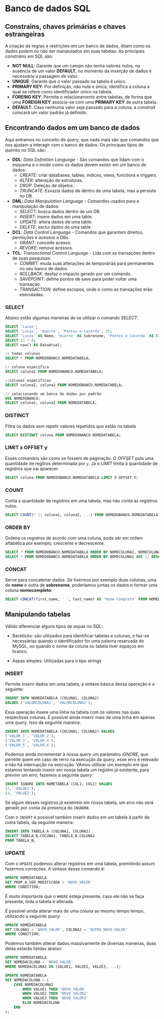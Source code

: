 # Banco de dados SQL

## __Constrains__, chaves primárias e chaves estrangeiras
A criação de regras e restrições em um banco de dados, ditam como os dados podem ou não
ser manipulados em suas tabelas. As principais _constrains_ em SQL são:  
- **NOT NULL**: Garante que um campo não tenha valores nulos, na ausência de um valor 
**DEFAULT**, no momento da inserção de dados é necessária a passagem de valor.
- **UNIQUE**: Garante que o valor passado na tabela é unico.  
- **PRIMARY KEY**: Por definição, não nula e única, identifica a coluna a qual se refere como identificador único na tabela.
- **FOREING KEY**: Permite o relacionamento entre tabelas, de forma que uma **FOREIGN KEY** associa-se com uma **PRIMARY KEY** de outra tabela.  
- **DEFAULT**: Caso nenhuma valor seja passado para a coluna, a _constrait_ colocará um valor padrão já definido.

## Encontrando dados em um banco de dados
Aqui entramos no conceito de _query_, que nada mais são que comandos que nos ajudam a interagir com o banco de dados.
Os principais tipos de _queries_ no SQL são:
- **DDL**: _Data Definition Language_ - São comandos que lidam com o esquema e o modo como os dados devem existir em um banco de dados:
	- _CREATE_: criar databases, tables, índices, viees, functions e triggers.
	- _ALTER_: alteração de estruturas.
	- _DROP_: Deleção de objetos.
	- _TRUNCATE_: Esvazia dados de dentro de uma tabela, mas a persiste no DB.
- **DML**: _Data Manipulation Language_ - Comandos usados para a manipulação de dados:
	- _SELECT_: busca dados dentro de um DB.
	- _INSERT_: insere dados em uma table.
	- _UPDATE_: altera dados de uma table.
	- _DELETE_: exclui dados de uma table.
- **DCL**: _Data Control Language_ - Comandos que garantem direitos, permições e acessos a DBs.
	- _GRANT_: concede acesso.
	- _REVOKE_: remove acessos.
- **TCL**: _Transactional Control Language_ - Lida com as transações dentro de suas pesquisas:
	- _COMMIT_: muda suas alterações de temporárias para permanentes no seu banco de dados.
	- _ROLLBACK_: desfaz o impacto gerado por um comando.
	- _SAVEPOINT_: define pontos de save para poder voltar uma transação.
	- _TRANSACTION_: define escopos, onde e como as transações erão executadas.

### SELECT
Abaixo estão algumas maneiras de se utilizar o comando _SELECT_:

```sql
SELECT 'Lucas';
SELECT 'Lucas', 'Duarte', 'Pontes e Lacerda', 25;
SELECT 'Lucas' AS Nome, 'Duarte' AS Sobrenome, 'Pontes e Lacerda' AS CidadeNatal, 25 AS Idade;
SELECT 13 * 8;
SELECT now() AS DataAtual;

// todas colunas
SELECT * FROM NOMEDOBANCO.NOMEDATABELA;

// coluna específica
SELECT coluna1 FROM NOMEDOBANCO.NOMEDATABELA;

//colunas específicas
SELECT coluna1, coluna2 FROM NOMEDOBANCO.NOMEDATABELA;

// selecionando um banco de dados por padrão
USE NOMEDOBANCO;
SELECT coluna1, coluna2 FROM NOMEDATABELA;
```

### DISTINCT
Filtra os dados sem repetir valores repetidos que estão na tabela
```sql
SELECT DISTINCT coluna FROM NOMEDOBANCO.NOMEDATABELA;
```

### LIMIT x OFFSET y
Esses comandos são como se fossem de paginação.
O _OFFSET_ pula uma quantidade de regitros determinada por `y`.
Já o _LIMIT_ limita a quantidade de registros que vai aparecer.
```sql
SELECT coluna FROM NOMEDOBANCO.NOMEDATABELA LIMIT X OFFSET Y;
```

### COUNT
Conta a quantidade de registros em uma tabela, mas não conta as registros nulos.
```sql
SELECT COUNT(* || coluna1, coluna2, ...) FROM NOMEDOBANCO.NOMEDATABELA;
```

### ORDER BY
Ordena os registros de acordo com uma coluna, pode ser em ordem alfabética por exemplo, crescente e decrescente.
```sql
SELECT * FROM NOMEDOBANCO.NOMEDATABELA ORDER BY NOMECOLUNA1, NOMECOLUNA2, ...;
SELECT * FROM NOMEDOBANCO.NOMEDATABELA ORDER BY NOMECOLUNA1 ASC || DESC, NOMECOLUNA2 ASC || DESC, ...;
```

### CONCAT
Serve para concatenar dados. Se tivermos por exemplo duas colunas, uma de __nome__ e outra de __sobrenome__, poderíamos juntas os dados e formar uma coluna __nomecompleto__:
```sql
SELECT CONCAT(first_name, ' ', last_name) AS 'Nome Completo' FROM NOMEDOBANCO.NOMEDATABELA;
```

## Manipulando tabelas
Válido diferenciar alguns tipos de aspas no _SQL_:

- Backticks: são utilizados para identificar tabelas e colunas, e faz-se necessárias quando o identificador for uma palavra reservada do MySQL, ou quando o nome da coluna ou tabela tiver espaços em branco.

- Aspas simples: Utilizadas para o tipo strings

### INSERT
Permite inserir dados em uma tabela, a síntaxe básica dessa operação é a seguinte:
```sql
INSERT INTO NOMEDATABELA (COLUNA1, COLUNA2)
VALUES ('VALORCOLUNA1', 'VALORCOLUNA2');
```
Essa operação insere uma linha na tabela com os valores nas suas respectivas colunas.
É possível ainda inserir mais de uma linha em apenas uma _query_. Isso da seguinte maneira:
```sql
INSERT INTO NOMEDATABELA (COLUNA1, COLUNA2) VALUES
('VALOR_1', 'VALOR_2'),
('VALOR_3', 'VALOR_4'),
('VALOR_5', 'VALOR_6');
```
Podemos ainda incrementar à nossa _query_ um parâmetro _IGNORE_, que permite quem em caso de rerro na execução da _query_, esse erro é relevado e não há interrupção na execução.
VAmos utillizar um exemplo em que estamos tentando inserir em nossa tabela um registro já existente, para previnir um erro, fazemos a seguinte _query_:
```sql
INSERT IGNORE INTO NOMETABELA (COL1, COL2) VALUES
(3, 'VALUE1'),
(4, 'VALUE2');
```
Se algum desses registros já existirem em nossa tabela, um erro não será gerado por conta da presença do `INGNORE`.

Com o `INSERT` é possível também inserir dados em um tabela à partir de outra tabela, da seguinte maneira:
```sql
INSERT INTO TABELA_A (COLUNA1, COLUNA2)
SELECT TABELA_B.COLUNA1, TABELA_B.COLUNA2
FROM TABELA_B;
```

### UPDATE
Com o `UPDATE` podemos alterar registros em uma tabela, premitindo assum fazermos correções. A síntaxe desse comando é:
```sql
UPDATE NOMEDATABELA
SET PROP_A_SER_MODIFICADA = 'NOVO_VALOR'
WHERE CONDITION;
```
É muito importante que o `WHERE` esteja presente, caso ele não se faça presente, toda a tabela é alterada.

É possível ainda alterar mais de uma coluna ao mesmo tempo tempo, utilizando a seguinte _query_:
```sql
UPDATE NOMEDATABELA
SET COLUNA1 = 'NOVO_VALOR', COLUNA2 = 'OUTRO_NOVO_VALOR'
WHERE CONDITION;
```
Podemos também alterar dados massivamente de diversas maneiras, duas delas estarão listdas abaixo:
```sql
UPDATE NOMEDATABELA
SET NOMEDACOLUNA = 'NOVO_VALOR'
WHERE NOMEDACOLUNA2 IN (VALUE1, VALUE2, VALUE3, ...);

UPDATE NOMEDATABELA
SET NOMEDACOLUNA = (
	CASE NOMEDACOLUNA2
		WHEN VALUE1 THEN 'NOVO_VALOR'
		WHEN VALUE2 THEN 'NOVO_VALOR2'
		WHEN VALUE3 THEN 'NOVO_VALOR3'
		ELSE NOMEDACOLUNA
	END
);
```